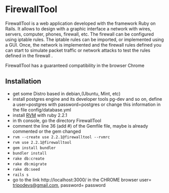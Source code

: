 FirewallTool
====================
FirewallTool is a web application developed with the framework Ruby on Rails. It allows to design with a graphic interface a network with wires, servers, computer, phones, firewall, etc. The firewall can be configured using iptable rules. The iptable rules can be imported, or implemented using a GUI. Once, the network is implemented and the firewall rules defined you can start to simulate packet traffic or network attacks to test the rules defined in the firewall . 

FirewallTool has a guaranteed compatibility in the browser Chrome

Installation
---------------------
* get some Distro based in debian,(Ubuntu, Mint, etc)
* install postgres engine and its developer tools pg-dev and so on, define a user=postgres with password=postgres or change this information in the file config/database.yml
* install [RVM](https://rvm.io/rvm/install) with ruby 2.2.1
* in th console, go the directory FirewallTool
* comment the line 36 (add #) of the Gemfile file, maybe is already commented or the gem changed
* `rvm --create use 2.2.1@firewalltool --rvmrc`
* `rvm use 2.2.1@firewalltool`
* `gem install bundler`
* `bundler install`
* `rake db:create`
* `rake db:migrate`
* `rake db:seed`
* `rails s`
* go to the link http://localhost:3000/ in the CHROME browser user= tripodevs@gmail.com, password= password
